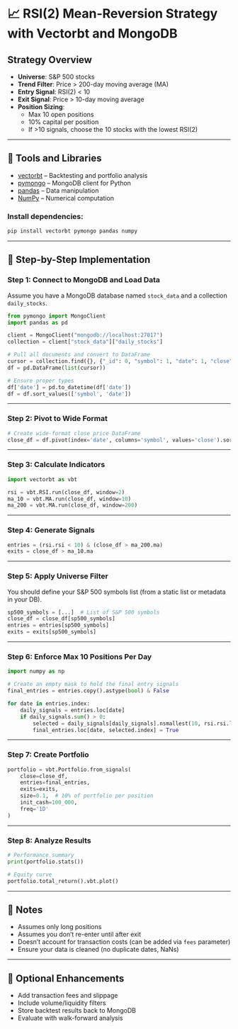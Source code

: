 # 📈 RSI(2) Mean-Reversion Strategy with Vectorbt and MongoDB

## Strategy Overview

- **Universe**: S&P 500 stocks
- **Trend Filter**: Price > 200-day moving average (MA)
- **Entry Signal**: RSI(2) < 10
- **Exit Signal**: Price > 10-day moving average
- **Position Sizing**:
  - Max 10 open positions
  - 10% capital per position
  - If >10 signals, choose the 10 stocks with the lowest RSI(2)

---

## 🧰 Tools and Libraries

- [vectorbt](https://github.com/polakowo/vectorbt) – Backtesting and portfolio analysis
- [pymongo](https://pymongo.readthedocs.io) – MongoDB client for Python
- [pandas](https://pandas.pydata.org/) – Data manipulation
- [NumPy](https://numpy.org/) – Numerical computation

### Install dependencies:

```bash
pip install vectorbt pymongo pandas numpy
```

---

## 💠 Step-by-Step Implementation

### Step 1: Connect to MongoDB and Load Data

Assume you have a MongoDB database named `stock_data` and a collection `daily_stocks`.

```python
from pymongo import MongoClient
import pandas as pd

client = MongoClient("mongodb://localhost:27017")
collection = client["stock_data"]["daily_stocks"]

# Pull all documents and convert to DataFrame
cursor = collection.find({}, {"_id": 0, "symbol": 1, "date": 1, "close": 1})
df = pd.DataFrame(list(cursor))

# Ensure proper types
df['date'] = pd.to_datetime(df['date'])
df = df.sort_values(['symbol', 'date'])
```

---

### Step 2: Pivot to Wide Format

```python
# Create wide-format close price DataFrame
close_df = df.pivot(index='date', columns='symbol', values='close').sort_index()
```

---

### Step 3: Calculate Indicators

```python
import vectorbt as vbt

rsi = vbt.RSI.run(close_df, window=2)
ma_10 = vbt.MA.run(close_df, window=10)
ma_200 = vbt.MA.run(close_df, window=200)
```

---

### Step 4: Generate Signals

```python
entries = (rsi.rsi < 10) & (close_df > ma_200.ma)
exits = close_df > ma_10.ma
```

---

### Step 5: Apply Universe Filter

You should define your S&P 500 symbols list (from a static list or metadata in your DB).

```python
sp500_symbols = [...]  # List of S&P 500 symbols
close_df = close_df[sp500_symbols]
entries = entries[sp500_symbols]
exits = exits[sp500_symbols]
```

---

### Step 6: Enforce Max 10 Positions Per Day

```python
import numpy as np

# Create an empty mask to hold the final entry signals
final_entries = entries.copy().astype(bool) & False

for date in entries.index:
    daily_signals = entries.loc[date]
    if daily_signals.sum() > 0:
        selected = daily_signals[daily_signals].nsmallest(10, rsi.rsi.loc[date])
        final_entries.loc[date, selected.index] = True
```

---

### Step 7: Create Portfolio

```python
portfolio = vbt.Portfolio.from_signals(
    close=close_df,
    entries=final_entries,
    exits=exits,
    size=0.1,  # 10% of portfolio per position
    init_cash=100_000,
    freq='1D'
)
```

---

### Step 8: Analyze Results

```python
# Performance summary
print(portfolio.stats())

# Equity curve
portfolio.total_return().vbt.plot()
```

---

## 📝 Notes

- Assumes only long positions
- Assumes you don’t re-enter until after exit
- Doesn’t account for transaction costs (can be added via `fees` parameter)
- Ensure your data is cleaned (no duplicate dates, NaNs)

---

## 📌 Optional Enhancements

- Add transaction fees and slippage
- Include volume/liquidity filters
- Store backtest results back to MongoDB
- Evaluate with walk-forward analysis


